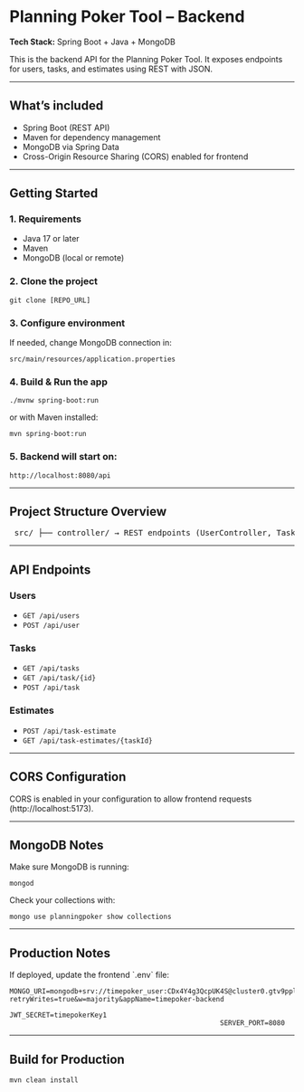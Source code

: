 <h1>Planning Poker Tool – Backend</h1>
 <p><strong>Tech Stack:</strong> Spring Boot + Java + MongoDB</p> 
 <p>This is the backend API for the Planning Poker Tool. It exposes endpoints for users, tasks, and estimates using REST with JSON.</p>
  <hr>
<h2>What’s included</h2>
 <ul>
  <li>Spring Boot (REST API)</li>
   <li>Maven for dependency management</li>
    <li>MongoDB via Spring Data</li>
     <li>Cross-Origin Resource Sharing (CORS) enabled for frontend</li>
      </ul>
    <hr>
     <h2>Getting Started</h2>
      <h3>1. Requirements</h3>
       <ul>
        <li>Java 17 or later</li>
         <li>Maven</li>
          <li>MongoDB (local or remote)</li>
           </ul>
            <h3>2. Clone the project</h3>
             <pre><code>git clone [REPO_URL]</code></pre>
              <h3>3. Configure environment</h3>
               If needed, change MongoDB connection in: <pre><code>src/main/resources/application.properties</code></pre>
                 <h3>4. Build & Run the app</h3>
                  <pre><code>./mvnw spring-boot:run</code></pre>
                   or with Maven installed: <pre><code>mvn spring-boot:run</code></pre>
                    <h3>5. Backend will start on:</h3>
                     <pre><code>http://localhost:8080/api</code></pre>
                      <hr>
                       <h2>Project Structure Overview</h2>
                        <pre> src/ ├── controller/ → REST endpoints (UserController, TaskController) ├── model/ → Data models (User, Task, Estimate) ├── repository/ → MongoDB Repositories ├── service/ → Business logic └── ... </pre>
                         <hr>
                          <h2>API Endpoints</h2>
                           <h3>Users</h3>
                            <ul>
                             <li>
                             <code>GET /api/users</code>
                             </li>
                              <li>
                              <code>POST /api/user</code>
                              </li>
                               </ul>
                                <h3>Tasks</h3>
                                 <ul>
                                  <li>
                                  <code>GET /api/tasks</code>
                                  </li>
                                   <li>
                                   <code>GET /api/task/{id}</code>
                                   </li>
                                    <li>
                                    <code>POST /api/task</code>
                                    </li>
                                     </ul>
                                      <h3>Estimates</h3>
                                       <ul>
                                        <li>
                                        <code>POST /api/task-estimate</code>
                                        </li>
                                         <li>
                                         <code>GET /api/task-estimates/{taskId}</code>
                                         </li>
                                          </ul>
                                           <hr>
                                            <h2>CORS Configuration</h2> CORS is enabled in your configuration to allow frontend requests (http://localhost:5173). 
                                            <hr>
                                             <h2>MongoDB Notes</h2>
                                              Make sure MongoDB is running: <pre><code>mongod</code></pre> Check your collections with: <pre><code>mongo use planningpoker show collections </code></pre>
                                                <hr>
                                                 <h2>Production Notes</h2>
                                                  If deployed, update the frontend `.env` file: <pre><code>MONGO_URI=mongodb+srv://timepoker_user:CDx4Y4g3QcpUK4S@cluster0.gtv9ppl.mongodb.net/?retryWrites=true&w=majority&appName=timepoker-backend
                                                    JWT_SECRET=timepokerKey1
                                                    SERVER_PORT=8080</code></pre> <hr>
                                                   <h2>Build for Production</h2> <pre><code>mvn clean install</code></pre>